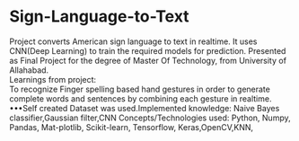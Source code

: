 # Sign-Language-to-Text

Project converts American sign language to text in realtime. It uses CNN(Deep Learning) to train the required models for prediction.
Presented as Final Project for the degree of Master Of Technology, from University of Allahabad.   
   Learnings from project:    
To recognize Finger spelling based hand gestures in order to generate complete words and sentences by combining each gesture in realtime. •••Self created Dataset was used.Implemented knowledge: Naive Bayes classifier,Gaussian filter,CNN Concepts/Technologies used: Python, Numpy, Pandas, Mat-plotlib, Scikit-learn, Tensorflow, Keras,OpenCV,KNN,
